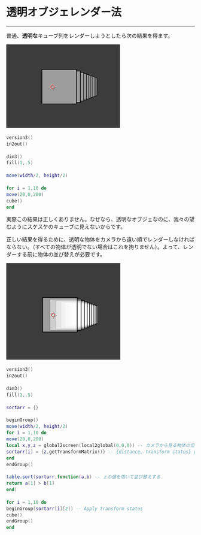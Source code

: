 # 透明オブジェレンダー法
---
普通、**透明な**キューブ列をレンダーしようとしたら次の結果を得ます。


![TenCubes](TenCubes.png)


```lua:normalCubes.lua
version3()
in2out()

dim3()
fill(1,.5)

move(width/2, height/2)

for i = 1,10 do
move(20,0,200)
cube()
end
```

実際この結果は正しくありません。なぜなら、透明なオブジェなのに、我々の望むようにスケスケのキューブに見えないからです。

正しい結果を得るために、透明な物体をカメラから遠い順でレンダーしなければならない。（すべての物体が透明でない場合はこれを拘りません）。よって、レンダーする前に物体の並び替えが必要です。

![TenCubesSorted](TenCubesSorted.png)

```lua:sortCubes.lua
version3()
in2out()

dim3()
fill(1,.5)

sortarr = {}

beginGroup()
move(width/2, height/2)
for i = 1,10 do
move(20,0,200)
local x,y,z = global2screen(local2global(0,0,0)) -- カメラから見る物体の位置を入手する
sortarr[i] = {z,getTransformMatrix()} -- {distance, transform status} pairs
end
endGroup()

table.sort(sortarr,function(a,b) -- ｚの値を用いて並び替えする
return a[1] > b[1]
end)

for i = 1,10 do
beginGroup(sortarr[i][2]) -- Apply transform status
cube()
endGroup()
end
```